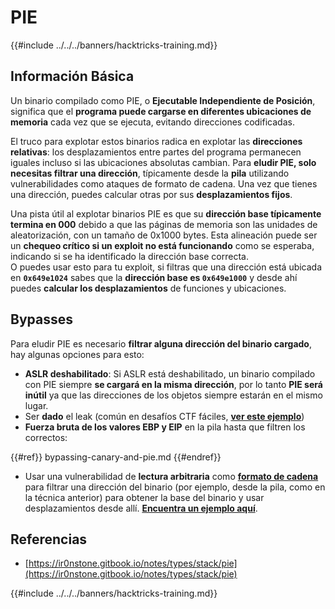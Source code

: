 # PIE

{{#include ../../../banners/hacktricks-training.md}}

## Información Básica

Un binario compilado como PIE, o **Ejecutable Independiente de Posición**, significa que el **programa puede cargarse en diferentes ubicaciones de memoria** cada vez que se ejecuta, evitando direcciones codificadas.

El truco para explotar estos binarios radica en explotar las **direcciones relativas**: los desplazamientos entre partes del programa permanecen iguales incluso si las ubicaciones absolutas cambian. Para **eludir PIE, solo necesitas filtrar una dirección**, típicamente desde la **pila** utilizando vulnerabilidades como ataques de formato de cadena. Una vez que tienes una dirección, puedes calcular otras por sus **desplazamientos fijos**.

Una pista útil al explotar binarios PIE es que su **dirección base típicamente termina en 000** debido a que las páginas de memoria son las unidades de aleatorización, con un tamaño de 0x1000 bytes. Esta alineación puede ser un **chequeo crítico si un exploit no está funcionando** como se esperaba, indicando si se ha identificado la dirección base correcta.\
O puedes usar esto para tu exploit, si filtras que una dirección está ubicada en **`0x649e1024`** sabes que la **dirección base es `0x649e1000`** y desde ahí puedes **calcular los desplazamientos** de funciones y ubicaciones.

## Bypasses

Para eludir PIE es necesario **filtrar alguna dirección del binario cargado**, hay algunas opciones para esto:

- **ASLR deshabilitado**: Si ASLR está deshabilitado, un binario compilado con PIE siempre **se cargará en la misma dirección**, por lo tanto **PIE será inútil** ya que las direcciones de los objetos siempre estarán en el mismo lugar.
- Ser **dado** el leak (común en desafíos CTF fáciles, [**ver este ejemplo**](https://ir0nstone.gitbook.io/notes/types/stack/pie/pie-exploit))
- **Fuerza bruta de los valores EBP y EIP** en la pila hasta que filtren los correctos:

{{#ref}}
bypassing-canary-and-pie.md
{{#endref}}

- Usar una vulnerabilidad de **lectura arbitraria** como [**formato de cadena**](../../format-strings/index.html) para filtrar una dirección del binario (por ejemplo, desde la pila, como en la técnica anterior) para obtener la base del binario y usar desplazamientos desde allí. [**Encuentra un ejemplo aquí**](https://ir0nstone.gitbook.io/notes/types/stack/pie/pie-bypass).

## Referencias

- [https://ir0nstone.gitbook.io/notes/types/stack/pie](https://ir0nstone.gitbook.io/notes/types/stack/pie)

{{#include ../../../banners/hacktricks-training.md}}
